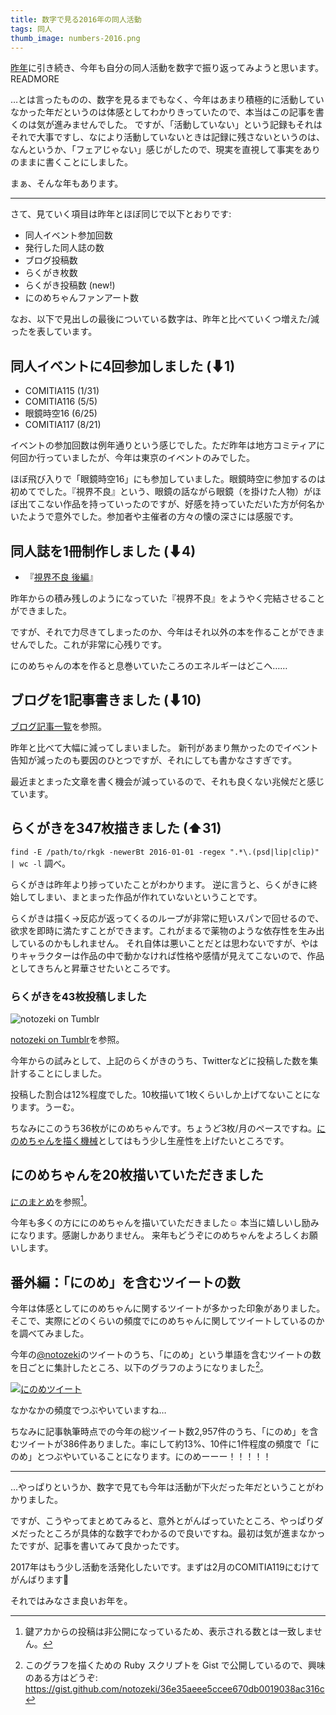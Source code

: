 ```yaml
---
title: 数字で見る2016年の同人活動
tags: 同人
thumb_image: numbers-2016.png
---
```


[昨年](/blog/numbers-2015)に引き続き、今年も自分の同人活動を数字で振り返ってみようと思います。
READMORE

…とは言ったものの、数字を見るまでもなく、今年はあまり積極的に活動していなかった年だというのは体感としてわかりきっていたので、本当はこの記事を書くのは気が進みませんでした。
ですが、「活動していない」という記録もそれはそれで大事ですし、なにより活動していないときは記録に残さないというのは、なんというか、「フェアじゃない」感じがしたので、現実を直視して事実をありのままに書くことにしました。

まぁ、そんな年もあります。

---

さて、見ていく項目は昨年とほぼ同じで以下とおりです:

* 同人イベント参加回数
* 発行した同人誌の数
* ブログ投稿数
* らくがき枚数
* らくがき投稿数 (new!)
* にのめちゃんファンアート数

なお、以下で見出しの最後についている数字は、昨年と比べていくつ増えた/減ったを表しています。

## 同人イベントに**4**回参加しました (⬇1)

* COMITIA115 (1/31)
* COMITIA116 (5/5)
* 眼鏡時空16 (6/25)
* COMITIA117 (8/21)

イベントの参加回数は例年通りという感じでした。ただ昨年は地方コミティアに何回か行っていましたが、今年は東京のイベントのみでした。

ほぼ飛び入りで「眼鏡時空16」にも参加していました。眼鏡時空に参加するのは初めてでした。『視界不良』という、眼鏡の話ながら眼鏡（を掛けた人物）がほぼ出てこない作品を持っていったのですが、好感を持っていただいた方が何名かいたようで意外でした。参加者や主催者の方々の懐の深さには感服です。

## 同人誌を**1**冊制作しました (⬇4)

* 『[視界不良 後編](/doujin/#no-glasses-last)』

昨年からの積み残しのようになっていた『視界不良』をようやく完結させることができました。

ですが、それで力尽きてしまったのか、今年はそれ以外の本を作ることができませんでした。これが非常に心残りです。

にのめちゃんの本を作ると息巻いていたころのエネルギーはどこへ……

## ブログを**1**記事書きました (⬇10)

[ブログ記事一覧](/blog)を参照。

昨年と比べて大幅に減ってしまいました。
新刊があまり無かったのでイベント告知が減ったのも要因のひとつですが、それにしても書かなさすぎです。

最近まとまった文章を書く機会が減っているので、それも良くない兆候だと感じています。

## らくがきを**347**枚描きました (⬆31)

`find -E /path/to/rkgk -newerBt 2016-01-01 -regex ".*\.(psd|lip|clip)" | wc -l` 調べ。

らくがきは昨年より捗っていたことがわかります。
逆に言うと、らくがきに終始してしまい、まとまった作品が作れていないということです。

らくがきは描く→反応が返ってくるのループが非常に短いスパンで回せるので、欲求を即時に満たすことができます。これがまるで薬物のような依存性を生み出しているのかもしれません。
それ自体は悪いことだとは思わないですが、やはりキャラクターは作品の中で動かなければ性格や感情が見えてこないので、作品としてきちんと昇華させたいところです。

### らくがきを**43**枚投稿しました

![notozeki on Tumblr](numbers-2016.png)

[notozeki on Tumblr](http://notozeki.tumblr.com/)を参照。

今年からの試みとして、上記のらくがきのうち、Twitterなどに投稿した数を集計することにしました。

投稿した割合は12%程度でした。10枚描いて1枚くらいしか上げてないことになります。うーむ。

ちなみにこのうち36枚がにのめちゃんです。ちょうど3枚/月のペースですね。[にのめちゃんを描く機械](https://twitter.com/notozeki/status/809757695125266432)としてはもう少し生産性を上げたいところです。

## にのめちゃんを**20**枚描いていただきました

[にのまとめ](http://ninomatome.tumblr.com/)を参照[^1]。

今年も多くの方ににのめちゃんを描いていただきました☺️ 本当に嬉しいし励みになります。感謝しかありません。
来年もどうぞにのめちゃんをよろしくお願いします。

## 番外編：「にのめ」を含むツイートの数

今年は体感としてにのめちゃんに関するツイートが多かった印象がありました。
そこで、実際にどのくらいの頻度でにのめちゃんに関してツイートしているのかを調べてみました。

今年の[@notozeki](https://twitter.com/notozeki)のツイートのうち、「にのめ」という単語を含むツイートの数を日ごとに集計したところ、以下のグラフのようになりました[^2]。

[![にのめツイート](ninome_tweet_counts_2016.png)](/assets/img/ninome_tweet_counts_2016.png)

なかなかの頻度でつぶやいていますね…

ちなみに記事執筆時点での今年の総ツイート数2,957件のうち、「にのめ」を含むツイートが386件ありました。率にして約13%、10件に1件程度の頻度で「にのめ」とつぶやいていることになります。にのめーーー！！！！！

---

…やっぱりというか、数字で見ても今年は活動が下火だった年だということがわかりました。

ですが、こうやってまとめてみると、意外とがんばっていたところ、やっぱりダメだったところが具体的な数字でわかるので良いですね。最初は気が進まなかったですが、記事を書いてみて良かったです。

2017年はもう少し活動を活発化したいです。まずは2月のCOMITIA119にむけてがんばります💪

それではみなさま良いお年を。


[^1]: 鍵アカからの投稿は非公開になっているため、表示される数とは一致しません。
[^2]: このグラフを描くための Ruby スクリプトを Gist で公開しているので、興味のある方はどうぞ: https://gist.github.com/notozeki/36e35aeee5ccee670db0019038ac316c
